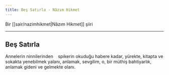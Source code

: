 ```yaml
---
title: Beş Satırla - Nâzım Hikmet
---
```


Bir [[sair/nazimhikmet|Nâzım Hikmet]] şiiri

---

## Beş Satırla
Annelerin ninnilerinden
   spikerin okuduğu habere kadar,
yürekte, kitapta ve sokakta yenebilmek yalanı, 
anlamak, sevgilim, o, bir müthiş bahtiyarlık, 
anlamak gideni ve gelmekte olanı.